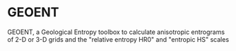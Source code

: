# GEOENT
GEOENT, a Geological Entropy toolbox to calculate anisotropic entrograms of  2-D or 3-D grids and the "relative entropy HR0" and "entropic HS" scales
